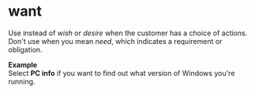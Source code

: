 # want

Use instead of *wish* or *desire* when the customer has a choice of actions. Don't use when you mean *need*, which indicates a requirement or obligation.

**Example**  
Select **PC info** if you want to find out what version of Windows you're running.
